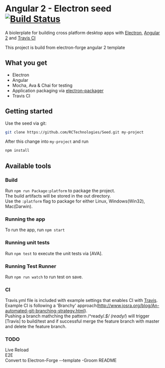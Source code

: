 # Angular 2 - Electron seed [![Build Status](https://travis-ci.org/RCTechnologies/Seed.svg?branch=master)](https://travis-ci.org/RCTechnologies/Seed)
A biolerplate for building cross platform desktop apps with [Electron](http://electron.atom.io/), [Angular 2](https://angular.io/) and [Travis CI](https://travis-ci.org/)

This project is build from electron-forge angular 2 template

## What you get
* Electron
* Angular
* Mocha, Ava & Chai for testing
* Application packaging via [electron-packager](https://github.com/electron-userland/electron-packager)
* Travis CI 

## Getting started
Use the seed via git:
```sh
git clone https://github.com/RCTechnologies/Seed.git my-project
```
After this change into `my-project` and run
```sh
npm install
```

## Available tools
### Build
Run `npm run Package:platform` to package the project.  
The build artifacts will be stored in the out directory.  
Use the `:platform` flag to package for either Linux, Windows(Win32), Mac(Darwin).

### Running the app
To run the app, run `npm start`

### Running unit tests
Run `npm test` to execute the unit tests via [AVA].

### Running Test Runner 
Run `npm run watch` to run test on save.

### CI
Travis.yml file is included with example settings that enables CI with [Travis](https://travis-ci.org/).  
Example CI is following a 'Branchy' approach(http://www.josra.org/blog/An-automated-git-branching-strategy.html).  
Pushing a branch mathching the pattern /^ready\/.*$/ (ready/*) will trigger [Travis] to build/test and if successful merge the feature branch with master and delete the feature branch.

### TODO
Live Reload  
E2E  
Convert to Electron-Forge --template
-Groom README
